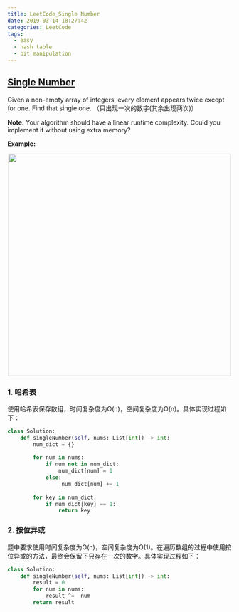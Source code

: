 ```yaml
---
title: LeetCode_Single Number
date: 2019-03-14 18:27:42
categories: LeetCode
tags: 
  - easy
  - hash table
  - bit manipulation
---
```


## [Single Number](https://leetcode.com/problems/single-number/)

Given a non-empty array of integers, every element appears twice except for one. Find that single one.
（只出现一次的数字(其余出现两次)）

<!--more-->

**Note:** Your algorithm should have a linear runtime complexity. Could you implement it without using extra memory?

**Example:** 

<div align=center>
	<img src="/images/leetcode_136.png" width = "500" align=center/>
</div>

### 1. 哈希表
使用哈希表保存数组，时间复杂度为O(n)，空间复杂度为O(n)。具体实现过程如下：

```python
class Solution:
    def singleNumber(self, nums: List[int]) -> int:
        num_dict = {}
         
        for num in nums:
            if num not in num_dict:
                num_dict[num] = 1
            else:  
                 num_dict[num] += 1
        
        for key in num_dict:
            if num_dict[key] == 1:
                return key
```

### 2. 按位异或
题中要求使用时间复杂度为O(n)，空间复杂度为O(1)。在遍历数组的过程中使用按位异或的方法，最终会保留下只存在一次的数字。具体实现过程如下：

```python
class Solution:
    def singleNumber(self, nums: List[int]) -> int:
        result = 0
        for num in nums:
            result ^=  num
        return result
```


